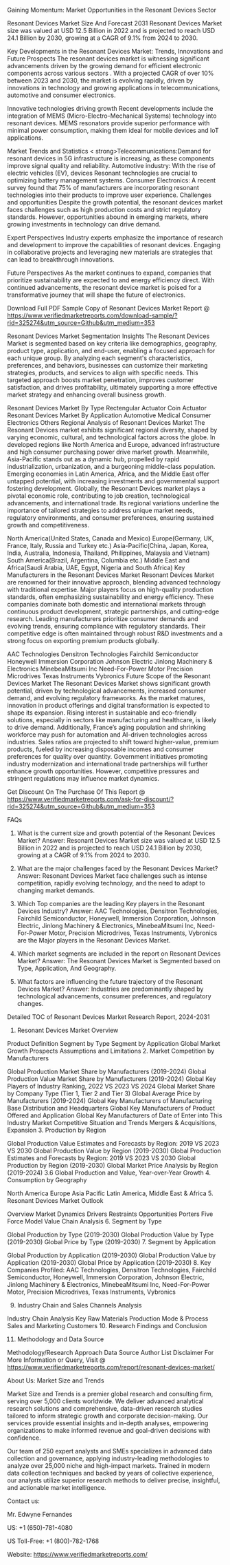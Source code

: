 Gaining Momentum: Market Opportunities in the Resonant Devices Sector


Resonant Devices Market Size And Forecast 2031
Resonant Devices Market size was valued at USD 12.5 Billion in 2022 and is projected to reach USD 24.1 Billion by 2030, growing at a CAGR of 9.1% from 2024 to 2030.

Key Developments in the Resonant Devices Market: Trends, Innovations and Future Prospects
The resonant devices market is witnessing significant advancements driven by the growing demand for efficient electronic components across various sectors . With a projected CAGR of over 10% between 2023 and 2030, the market is evolving rapidly, driven by innovations in technology and growing applications in telecommunications, automotive and consumer electronics.

Innovative technologies driving growth
Recent developments include the integration of MEMS (Micro-Electro-Mechanical Systems) technology into resonant devices. MEMS resonators provide superior performance with minimal power consumption, making them ideal for mobile devices and IoT applications.

Market Trends and Statistics
< strong>Telecommunications:Demand for resonant devices in 5G infrastructure is increasing, as these components improve signal quality and reliability.
Automotive industry: With the rise of electric vehicles (EV), devices Resonant technologies are crucial to optimizing battery management systems.
Consumer Electronics: A recent survey found that 75% of manufacturers are incorporating resonant technologies into their products to improve user experience.
Challenges and opportunities
Despite the growth potential, the resonant devices market faces challenges such as high production costs and strict regulatory standards. However, opportunities abound in emerging markets, where growing investments in technology can drive demand.

Expert Perspectives
Industry experts emphasize the importance of research and development to improve the capabilities of resonant devices. Engaging in collaborative projects and leveraging new materials are strategies that can lead to breakthrough innovations.

Future Perspectives
As the market continues to expand, companies that prioritize sustainability are expected to and energy efficiency direct. With continued advancements, the resonant device market is poised for a transformative journey that will shape the future of electronics.

Download Full PDF Sample Copy of Resonant Devices Market Report @ https://www.verifiedmarketreports.com/download-sample/?rid=325274&utm_source=Github&utm_medium=353

Resonant Devices Market Segmentation Insights
The Resonant Devices Market is segmented based on key criteria like demographics, geography, product type, application, and end-user, enabling a focused approach for each unique group. By analyzing each segment's characteristics, preferences, and behaviors, businesses can customize their marketing strategies, products, and services to align with specific needs. This targeted approach boosts market penetration, improves customer satisfaction, and drives profitability, ultimately supporting a more effective market strategy and enhancing overall business growth.

Resonant Devices Market By Type
Rectengular Actuator
Coin Actuator
Resonant Devices Market By Application
Automotive
Medical
Consumer Electronics
Others
Regional Analysis of Resonant Devices Market
The Resonant Devices market exhibits significant regional diversity, shaped by varying economic, cultural, and technological factors across the globe. In developed regions like North America and Europe, advanced infrastructure and high consumer purchasing power drive market growth. Meanwhile, Asia-Pacific stands out as a dynamic hub, propelled by rapid industrialization, urbanization, and a burgeoning middle-class population. Emerging economies in Latin America, Africa, and the Middle East offer untapped potential, with increasing investments and governmental support fostering development. Globally, the Resonant Devices market plays a pivotal economic role, contributing to job creation, technological advancements, and international trade. Its regional variations underline the importance of tailored strategies to address unique market needs, regulatory environments, and consumer preferences, ensuring sustained growth and competitiveness.

North America(United States, Canada and Mexico)
Europe(Germany, UK, France, Italy, Russia and Turkey etc.)
Asia-Pacific(China, Japan, Korea, India, Australia, Indonesia, Thailand, Philippines, Malaysia and Vietnam)
South America(Brazil, Argentina, Columbia etc.)
Middle East and Africa(Saudi Arabia, UAE, Egypt, Nigeria and South Africa)
Key Manufacturers in the Resonant Devices Market
Resonant Devices Market are renowned for their innovative approach, blending advanced technology with traditional expertise. Major players focus on high-quality production standards, often emphasizing sustainability and energy efficiency. These companies dominate both domestic and international markets through continuous product development, strategic partnerships, and cutting-edge research. Leading manufacturers prioritize consumer demands and evolving trends, ensuring compliance with regulatory standards. Their competitive edge is often maintained through robust R&D investments and a strong focus on exporting premium products globally.

AAC Technologies
Densitron Technologies
Fairchild Semiconductor
Honeywell
Immersion Corporation
Johnson Electric
Jinlong Machinery & Electronics
MinebeaMitsumi Inc
Need-For-Power Motor
Precision Microdrives
Texas Instruments
Vybronics
Future Scope of the Resonant Devices Market
The Resonant Devices Market shows significant growth potential, driven by technological advancements, increased consumer demand, and evolving regulatory frameworks. As the market matures, innovation in product offerings and digital transformation is expected to shape its expansion. Rising interest in sustainable and eco-friendly solutions, especially in sectors like manufacturing and healthcare, is likely to drive demand. Additionally, France’s aging population and shrinking workforce may push for automation and AI-driven technologies across industries. Sales ratios are projected to shift toward higher-value, premium products, fueled by increasing disposable incomes and consumer preferences for quality over quantity. Government initiatives promoting industry modernization and international trade partnerships will further enhance growth opportunities. However, competitive pressures and stringent regulations may influence market dynamics.

Get Discount On The Purchase Of This Report @ https://www.verifiedmarketreports.com/ask-for-discount/?rid=325274&utm_source=Github&utm_medium=353

FAQs
1. What is the current size and growth potential of the Resonant Devices Market?
Answer: Resonant Devices Market size was valued at USD 12.5 Billion in 2022 and is projected to reach USD 24.1 Billion by 2030, growing at a CAGR of 9.1% from 2024 to 2030.

2. What are the major challenges faced by the Resonant Devices Market?
Answer: Resonant Devices Market face challenges such as intense competition, rapidly evolving technology, and the need to adapt to changing market demands.

3. Which Top companies are the leading Key players in the Resonant Devices Industry?
Answer: AAC Technologies, Densitron Technologies, Fairchild Semiconductor, Honeywell, Immersion Corporation, Johnson Electric, Jinlong Machinery & Electronics, MinebeaMitsumi Inc, Need-For-Power Motor, Precision Microdrives, Texas Instruments, Vybronics are the Major players in the Resonant Devices Market.

4. Which market segments are included in the report on Resonant Devices Market?
Answer: The Resonant Devices Market is Segmented based on Type, Application, And Geography.

5. What factors are influencing the future trajectory of the Resonant Devices Market?
Answer: Industries are predominantly shaped by technological advancements, consumer preferences, and regulatory changes.

Detailed TOC of Resonant Devices Market Research Report, 2024-2031
1. Resonant Devices Market Overview

Product Definition
Segment by Type
Segment by Application
Global Market Growth Prospects
Assumptions and Limitations
2. Market Competition by Manufacturers

Global Production Market Share by Manufacturers (2019-2024)
Global Production Value Market Share by Manufacturers (2019-2024)
Global Key Players of Industry Ranking, 2022 VS 2023 VS 2024
Global Market Share by Company Type (Tier 1, Tier 2 and Tier 3)
Global Average Price by Manufacturers (2019-2024)
Global Key Manufacturers of Manufacturing Base Distribution and Headquarters
Global Key Manufacturers of Product Offered and Application
Global Key Manufacturers of Date of Enter into This Industry
Market Competitive Situation and Trends
Mergers & Acquisitions, Expansion
3. Production by Region

Global Production Value Estimates and Forecasts by Region: 2019 VS 2023 VS 2030
Global Production Value by Region (2019-2030)
Global Production Estimates and Forecasts by Region: 2019 VS 2023 VS 2030
Global Production by Region (2019-2030)
Global Market Price Analysis by Region (2019-2024) 3.6 Global Production and Value, Year-over-Year Growth
4. Consumption by Geography

North America
Europe
Asia Pacific
Latin America, Middle East & Africa
5. Resonant Devices Market Outlook

Overview
Market Dynamics
Drivers
Restraints
Opportunities
Porters Five Force Model
Value Chain Analysis 
6. Segment by Type

Global Production by Type (2019-2030)
Global Production Value by Type (2019-2030)
Global Price by Type (2019-2030)
7. Segment by Application

Global Production by Application (2019-2030)
Global Production Value by Application (2019-2030)
Global Price by Application (2019-2030)
8. Key Companies Profiled: AAC Technologies, Densitron Technologies, Fairchild Semiconductor, Honeywell, Immersion Corporation, Johnson Electric, Jinlong Machinery & Electronics, MinebeaMitsumi Inc, Need-For-Power Motor, Precision Microdrives, Texas Instruments, Vybronics

9. Industry Chain and Sales Channels Analysis

Industry Chain Analysis
Key Raw Materials
Production Mode & Process
Sales and Marketing
Customers
10. Research Findings and Conclusion

11. Methodology and Data Source

Methodology/Research Approach
Data Source
Author List
Disclaimer
For More Information or Query, Visit @ https://www.verifiedmarketreports.com/report/resonant-devices-market/

About Us: Market Size and Trends

Market Size and Trends is a premier global research and consulting firm, serving over 5,000 clients worldwide. We deliver advanced analytical research solutions and comprehensive, data-driven research studies tailored to inform strategic growth and corporate decision-making. Our services provide essential insights and in-depth analyses, empowering organizations to make informed revenue and goal-driven decisions with confidence.

Our team of 250 expert analysts and SMEs specializes in advanced data collection and governance, applying industry-leading methodologies to analyze over 25,000 niche and high-impact markets. Trained in modern data collection techniques and backed by years of collective experience, our analysts utilize superior research methods to deliver precise, insightful, and actionable market intelligence.

Contact us:

Mr. Edwyne Fernandes

US: +1 (650)-781-4080

US Toll-Free: +1 (800)-782-1768

Website: https://www.verifiedmarketreports.com/
